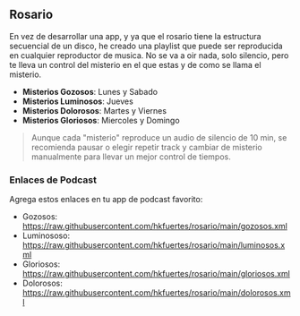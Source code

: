 ## Rosario
En vez de desarrollar una app, y ya que el rosario tiene la estructura secuencial de un disco, he creado una playlist que puede ser reproducida en cualquier reproductor de musica. No se va a oir nada, solo silencio, pero te lleva un control del misterio en el que estas y de como se llama el misterio.

- **Misterios Gozosos**: Lunes y Sabado
- **Misterios Luminosos**: Jueves
- **Misterios Dolorosos**: Martes y Viernes
- **Misterios Gloriosos**: Miercoles y Domingo

> Aunque cada "misterio" reproduce un audio de silencio de 10 min, se recomienda pausar o elegir repetir track y cambiar de misterio manualmente para llevar un mejor control de tiempos.

### Enlaces de Podcast
Agrega estos enlaces en tu app de podcast favorito:
- Gozosos: https://raw.githubusercontent.com/hkfuertes/rosario/main/gozosos.xml
- Luminososo: https://raw.githubusercontent.com/hkfuertes/rosario/main/luminosos.xml
- Gloriosos: https://raw.githubusercontent.com/hkfuertes/rosario/main/gloriosos.xml
- Dolorosos: https://raw.githubusercontent.com/hkfuertes/rosario/main/dolorosos.xml

